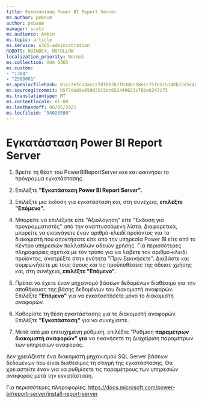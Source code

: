 ```yaml
---
title: Εγκατάσταση Power BI Report Server
ms.author: pebaum
author: pebaum
manager: scotv
ms.audience: Admin
ms.topic: article
ms.service: o365-administration
ROBOTS: NOINDEX, NOFOLLOW
localization_priority: Normal
ms.collection: Adm_O365
ms.custom:
- "1304"
- "2500001"
ms.openlocfilehash: 01cc2efc2dacc2fdf0b7b7f036bc18e1c75fd515348b72d5c4dde96949a51a2d
ms.sourcegitcommit: b5f7da89a650d2915dc652449623c78be6247175
ms.translationtype: MT
ms.contentlocale: el-GR
ms.lasthandoff: 08/05/2021
ms.locfileid: "54028580"
---
```

# <a name="install-power-bi-report-server"></a>Εγκατάσταση Power BI Report Server

1. Βρείτε τη θέση του PowerBIReportServer.exe και εκκινήσει το πρόγραμμα εγκατάστασης.

2. Επιλέξτε **"Εγκατάσταση Power BI Report Server".**

3. Επιλέξτε μια έκδοση για εγκατάσταση και, στη συνέχεια, **επιλέξτε "Επόμενο".**

4. Μπορείτε να επιλέξετε είτε "Αξιολόγηση" είτε "Έκδοση για προγραμματιστές" από την αναπτυσσόμενη λίστα.  Διαφορετικά, μπορείτε να εισαγάγετε έναν αριθμό-κλειδί προϊόντος για το διακομιστή που αποκτήσατε είτε από την υπηρεσία Power BI είτε από το Κέντρο υπηρεσιών πολλαπλών αδειών χρήσης. Για περισσότερες πληροφορίες σχετικά με τον τρόπο για να λάβετε τον αριθμό-κλειδί προϊόντος, ανατρέξτε στην ενότητα "Πριν ξεκινήσετε". Διαβάστε και συμφωνήσετε με τους όρους και τις προϋποθέσεις της άδειας χρήσης και, στη συνέχεια, **επιλέξτε "Επόμενο".**

5. Πρέπει να έχετε έναν μηχανισμό βάσεων δεδομένων διαθέσιμο για την αποθήκευση της βάσης δεδομένων του διακομιστή αναφορών. Επιλέξτε **"Επόμενο"** για να εγκαταστήσετε μόνο το διακομιστή αναφορών.

6. Καθορίστε τη θέση εγκατάστασης για το διακομιστή αναφορών. Επιλέξτε **"Εγκατάσταση"** για να συνεχίσετε.

7. Μετά από μια επιτυχημένη ρύθμιση, επιλέξτε "Ρύθμιση **παραμέτρων διακομιστή αναφορών" για** να εκκινήσετε τη Διαχείριση παραμέτρων των υπηρεσιών αναφοράς.

Δεν χρειάζεστε ένα διακομιστή μηχανισμού SQL Server βάσεων δεδομένων που είναι διαθέσιμος τη στιγμή της εγκατάστασης. Θα χρειαστείτε έναν για να ρυθμίσετε τις παραμέτρους των υπηρεσιών αναφοράς μετά την εγκατάσταση.

Για περισσότερες πληροφορίες: https://docs.microsoft.com/power-bi/report-server/install-report-server
